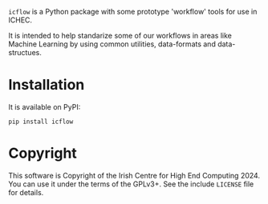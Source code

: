 `icflow` is a Python package with some prototype 'workflow' tools for use in ICHEC.

It is intended to help standarize some of our workflows in areas like Machine Learning by using common utilities, data-formats and data-structues. 

# Installation #

It is available on PyPI:

``` shell
pip install icflow
```

# Copyright

This software is Copyright of the Irish Centre for High End Computing 2024. You can use it under the terms of the GPLv3+. See the include `LICENSE` file for details.
